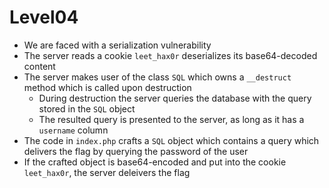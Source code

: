 # Level04

- We are faced with a serialization vulnerability
- The server reads a cookie `leet_hax0r` deserializes its base64-decoded content
- The server makes user of the class ```SQL``` which owns a `__destruct` method which is called upon destruction
  - During destruction the server queries the database with the query stored in the ``SQL`` object
  - The resulted query is presented to the server, as long as it has a `username` column
- The code in `index.php` crafts a ```SQL``` object which contains a query which delivers the flag by querying the password of the user
- If the crafted object is base64-encoded and put into the cookie `leet_hax0r`, the server deleivers the flag